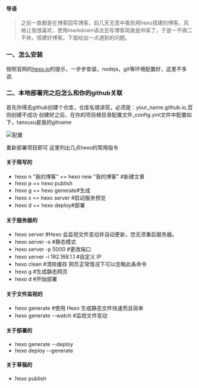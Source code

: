
#### 导语
> 之前一直都是在博客园写博客，前几天无意中看到用hexo搭建的博客，风格让我很喜欢，使用markdown语法去写博客简直是帅呆了，于是一不做二不休，搭建好博客。下面给出一点遇到的问题。

### 一、怎么安装
按照官网的[hexo.io](https://hexo.io/zh-cn/)的提示，一步步安装，nodejs，git等环境配置好，这里不多说.

### 二、本地部署完之后怎么和你的github关联
首先你得去github创建个仓库，仓库名很讲究，必须是：your_name.github.io,否则创建不成功
创建好之后，在你的项目根目录配置文件_config.yml文件中配置如下，tanxuxu是我的gitname

![配置](../1.png)

重新部署项目即可
这里列出几点hexo的常用指令

#### 关于简写的
* hexo n "我的博客" == hexo new "我的博客" #新建文章
* hexo p == hexo publish
* hexo g == hexo generate#生成
* hexo s == hexo server #启动服务预览
* hexo d == hexo deploy#部署

#### 关于服务器的
* hexo server #Hexo 会监视文件变动并自动更新，您无须重启服务器。
* hexo server -s #静态模式
* hexo server -p 5000 #更改端口
* hexo server -i 192.168.1.1 #自定义 IP
* hexo clean #清除缓存 网页正常情况下可以忽略此条命令
* hexo g #生成静态网页
* hexo d #开始部署

#### 关于文件监视的
* hexo generate #使用 Hexo 生成静态文件快速而且简单
* hexo generate --watch #监视文件变动

#### 关于部署的
* hexo generate --deploy
* hexo deploy --generate

#### 关于草稿的
* hexo publish  <title>

#### 关于模版
* hexo new "postName" #新建文章
* hexo new page "pageName" #新建页面
* hexo generate #生成静态页面至public目录
* hexo server #开启预览访问端口（默认端口4000，'ctrl + c'关闭server）
* hexo deploy #将.deploy目录部署到GitHub
* hexo new <title>
* hexo new photo "My Gallery"
* hexo new "Hello World" --lang tw

### 三、你可能会遇到的问题
#### 报错ERROR Deployer not found: git

    npm install hexo-deployer-git --save

### 怎么和你的域名关联
你可以去github去设置

![github域名配置](../2.png)

你也可以在source根目录下创建文件CNAME 把你的域名写上去，注意不要写http://

### 四、怎么更换主题
单纯的更换主题还是比较简单的，将下载的主题放到themes目录下，配置文件中的主题名字改成对应的注意名字

    theme: next
